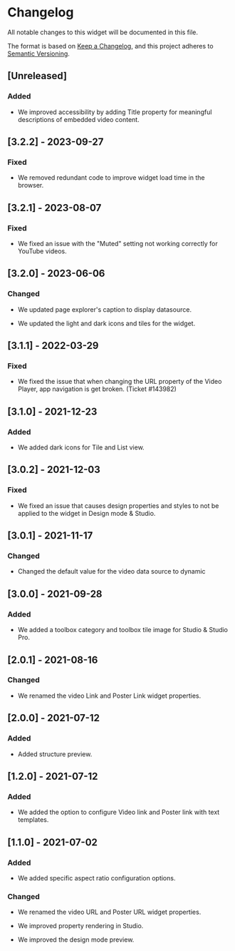 # Changelog

All notable changes to this widget will be documented in this file.

The format is based on [Keep a Changelog](https://keepachangelog.com/en/1.0.0/), and this project adheres to [Semantic Versioning](https://semver.org/spec/v2.0.0.html).

## [Unreleased]

### Added

- We improved accessibility by adding Title property for meaningful descriptions of embedded video content.

## [3.2.2] - 2023-09-27

### Fixed

- We removed redundant code to improve widget load time in the browser.

## [3.2.1] - 2023-08-07

### Fixed

- We fixed an issue with the "Muted" setting not working correctly for YouTube videos.

## [3.2.0] - 2023-06-06

### Changed

- We updated page explorer's caption to display datasource.

- We updated the light and dark icons and tiles for the widget.

## [3.1.1] - 2022-03-29

### Fixed

- We fixed the issue that when changing the URL property of the Video Player, app navigation is get broken. (Ticket #143982)

## [3.1.0] - 2021-12-23

### Added

- We added dark icons for Tile and List view.

## [3.0.2] - 2021-12-03

### Fixed

- We fixed an issue that causes design properties and styles to not be applied to the widget in Design mode & Studio.

## [3.0.1] - 2021-11-17

### Changed

- Changed the default value for the video data source to dynamic

## [3.0.0] - 2021-09-28

### Added

- We added a toolbox category and toolbox tile image for Studio & Studio Pro.

## [2.0.1] - 2021-08-16

### Changed

- We renamed the video Link and Poster Link widget properties.

## [2.0.0] - 2021-07-12

### Added

- Added structure preview.

## [1.2.0] - 2021-07-12

### Added

- We added the option to configure Video link and Poster link with text templates.

## [1.1.0] - 2021-07-02

### Added

- We added specific aspect ratio configuration options.

### Changed

- We renamed the video URL and Poster URL widget properties.

- We improved property rendering in Studio.

- We improved the design mode preview.
